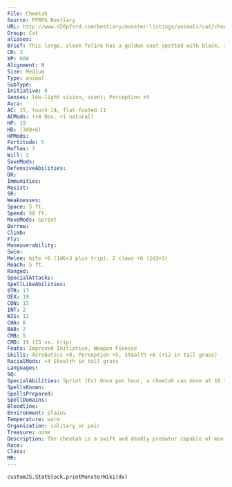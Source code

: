 ```yaml
---
File: Cheetah
Source: PFRPG Bestiary
URL: http://www.d20pfsrd.com/bestiary/monster-listings/animals/cat/cheetah
Group: Cat
aliases: 
Brief: This large, sleek feline has a golden coat spotted with black. Its long and powerful legs are obviously capable of great speed.
CR: 2
XP: 600
Alignment: N
Size: Medium
Type: animal
SubType: 
Initiative: 8
Senses: low-light vision, scent; Perception +5
Aura: 
AC: 15, touch 14, flat-footed 11
ACMods: (+4 Dex, +1 natural)
HP: 19
HD: (3d8+6)
HPMods: 
Fortitude: 5
Reflex: 7
Will: 2
SaveMods: 
DefensiveAbilities: 
DR: 
Immunities: 
Resist: 
SR: 
Weaknesses: 
Space: 5 ft.
Speed: 50 ft.
MoveMods: sprint
Burrow: 
Climb: 
Fly: 
Maneuverability: 
Swim: 
Melee: bite +6 (1d6+3 plus trip), 2 claws +6 (1d3+3)
Reach: 5 ft.
Ranged: 
SpecialAttacks: 
SpellLikeAbilities: 
STR: 17
DEX: 19
CON: 15
INT: 2
WIS: 12
CHA: 6
BAB: 2
CMB: 5
CMD: 19 (23 vs. trip)
Feats: Improved Initiative, Weapon Finesse
Skills: Acrobatics +8, Perception +5, Stealth +8 (+12 in tall grass)
RacialMods: +4 Stealth in tall grass
Languages: 
SQ: 
SpecialAbilities: Sprint (Ex) Once per hour, a cheetah can move at 10 times its normal speed (500 feet) when it makes a charge.
SpellsKnown: 
SpellsPrepared: 
SpellDomains: 
Bloodline: 
Environment: plains
Temperature: warm
Organization: solitary or pair
Treasure: none
Description: The cheetah is a swift and deadly predator capable of moving with incredible speed, allowing it to run down unsuspecting foes hundreds of feet away.  The hunting cat avoids areas of dense and tangled undergrowth, but has great skill at lying in wait in tall grass.  An adult cheetah is 4-1/2 feet long and weighs 140 pounds.
Race: 
Class: 
MR: 
---
```

```dataviewjs
customJS.Statblock.printMonsterWiki(dv)
```
